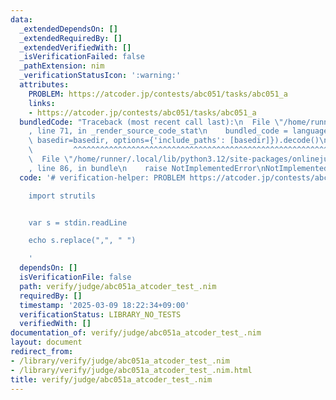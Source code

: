 ```yaml
---
data:
  _extendedDependsOn: []
  _extendedRequiredBy: []
  _extendedVerifiedWith: []
  _isVerificationFailed: false
  _pathExtension: nim
  _verificationStatusIcon: ':warning:'
  attributes:
    PROBLEM: https://atcoder.jp/contests/abc051/tasks/abc051_a
    links:
    - https://atcoder.jp/contests/abc051/tasks/abc051_a
  bundledCode: "Traceback (most recent call last):\n  File \"/home/runner/.local/lib/python3.12/site-packages/onlinejudge_verify/documentation/build.py\"\
    , line 71, in _render_source_code_stat\n    bundled_code = language.bundle(stat.path,\
    \ basedir=basedir, options={'include_paths': [basedir]}).decode()\n          \
    \         ^^^^^^^^^^^^^^^^^^^^^^^^^^^^^^^^^^^^^^^^^^^^^^^^^^^^^^^^^^^^^^^^^^^^^^^^^^^^^^^^^\n\
    \  File \"/home/runner/.local/lib/python3.12/site-packages/onlinejudge_verify/languages/nim.py\"\
    , line 86, in bundle\n    raise NotImplementedError\nNotImplementedError\n"
  code: '# verification-helper: PROBLEM https://atcoder.jp/contests/abc051/tasks/abc051_a

    import strutils


    var s = stdin.readLine

    echo s.replace(",", " ")

    '
  dependsOn: []
  isVerificationFile: false
  path: verify/judge/abc051a_atcoder_test_.nim
  requiredBy: []
  timestamp: '2025-03-09 18:22:34+09:00'
  verificationStatus: LIBRARY_NO_TESTS
  verifiedWith: []
documentation_of: verify/judge/abc051a_atcoder_test_.nim
layout: document
redirect_from:
- /library/verify/judge/abc051a_atcoder_test_.nim
- /library/verify/judge/abc051a_atcoder_test_.nim.html
title: verify/judge/abc051a_atcoder_test_.nim
---
```

